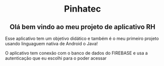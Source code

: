 <h1 align="center">Pinhatec</h1>

<h2 align="center">Olá bem vindo ao meu projeto de aplicativo RH</h2>
<p align="start">Esse aplicativo tem um objetivo didático e também é o meu primeiro projeto usando linguaguem nativa de Android o Java!</p>
<p align="start">O aplicativo tem conexão com o banco de dados do FIREBASE e usa a autenticação que eu escolhi para o poder acessar </p>

